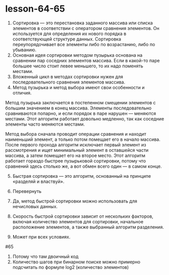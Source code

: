 # lesson-64-65
1. Сортировка — это перестановка заданного массива или списка элементов в соответствии с оператором сравнения элементов. Он используется для определения их нового порядка в соответствующей структуре данных. Сортировка переупорядочивает все элементы либо по возрастанию, либо по убыванию.
2. Основная идея сортировки методом пузырька основана на сравнении пар соседних элементов массива. Если в какой-то паре большее число стоит левее меньшего, то их надо поменять местами.
3. Вложенный цикл в методах сортировки нужен для последовательного сравнения элементов массива.
4. Метод пузырька и метод выбора имеют свои особенности и отличия.

Метод пузырька заключается в постепенном смещении элементов с большим значением в конец массива. Элементы последовательно сравниваются попарно, и если порядок в паре нарушен — меняются местами. Этот алгоритм работает довольно медленно, так как соседние элементы часто меняются местами.

Метод выбора сначала проводит операции сравнения и находит наименьший элемент, а только потом помещает его в начало массива. После первого прохода алгоритм исключает первый элемент из рассмотрения и ищет минимальный элемент в оставшейся части массива, а затем помещает его на второе место. Этот алгоритм работает гораздо быстрее пузырьковой сортировки, потому что сравнений здесь столько же, а вот обмен всего один — в самом конце.

5. Быстрая сортировка — это алгоритм, основанный на принципе «разделяй и властвуй».

6. Перевернуть
7. Да, метод быстрой сортировки можно использовать для нечисловых данных.
8. Скорость быстрой сортировки зависит от нескольких факторов, включая количество элементов для сортировки, начальное расположение элементов, а также выбранный алгоритм разделения.
9. Может при всех условиях.

 #65
1. Потому что там двоичный код
2. Количество шагов при бинарном поиске можно примерно подсчитать по формуле log2 (количество элементов)
